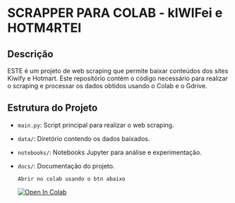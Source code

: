 # SCRAPPER PARA COLAB - kIWIFei e HOTM4RTEI

## Descrição
ESTE  é um projeto de web scraping que permite baixar conteúdos dos sites Kiwify e Hotmart. Este repositório contém o código necessário para realizar o scraping e processar os dados obtidos usando o Colab e o Gdrive.

## Estrutura do Projeto
- `main.py`: Script principal para realizar o web scraping.
- `data/`: Diretório contendo os dados baixados.
- `notebooks/`: Notebooks Jupyter para análise e experimentação.
- `docs/`: Documentação do projeto.


      Abrir no colab usando o btn abaixo

      
    [![Open In Colab](https://colab.research.google.com/assets/colab-badge.svg)](https://github.com/ss-iptv/colab---Kiwi-Hot/blob/main/Kiwifei_Hotm4rtei_Colab.ipynb)


